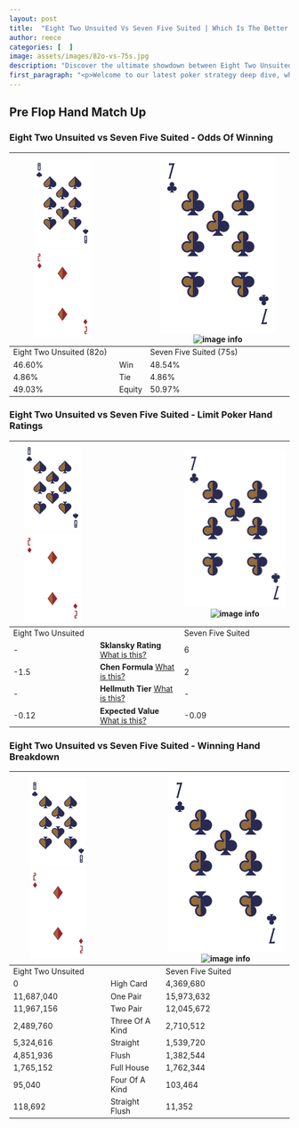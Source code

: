 ```yaml
---
layout: post
title:  "Eight Two Unsuited Vs Seven Five Suited | Which Is The Better Hand In Poker? A Complete Guide"
author: reece
categories: [  ]
image: assets/images/82o-vs-75s.jpg
description: "Discover the ultimate showdown between Eight Two Unsuited and Seven Five Suited in poker! Uncover the odds, strategies, and scenarios where one hand triumphs over the other. Get ready to up your poker game with this thrilling analysis."
first_paragraph: "<p>Welcome to our latest poker strategy deep dive, where we're pitting two distinct hands against each other in a high-stakes showdown: Eight Two Unsuited vs Seven Five Suited.</p><p>In the dynamic world of poker, every decision counts, and knowing which hand holds the upper hand is key to your success at the table.</p><p>In this article, we'll dissect these two hands, explore the scenarios where one dominates the other, and equip you with the knowledge to make strategic choices that can tip the odds in your favor.</p><p>Get ready to unravel the intriguing dynamics of these poker hands and elevate your game to new heights.</p>"
---
```




[comment]: # (sp0)

## Pre Flop Hand Match Up

<div class="table hand-ratings" markdown="1"> 



### Eight Two Unsuited vs Seven Five Suited - Odds Of Winning


    
| ![image info](assets/images/hand1/8.png) ![image info](assets/images/hand1/2o.png) |  | ![image info](assets/images/hand2/7.png) ![image info](assets/images/hand2/5s.png) |
| -------- | -------- | -------- |
| Eight Two Unsuited (82o) |  | Seven Five Suited (75s) |
| 46.60% | Win | 48.54% |
| 4.86% | Tie | 4.86% |
| 49.03% | Equity | 50.97% |




[comment]: # (sp1)



### Eight Two Unsuited vs Seven Five Suited - Limit Poker Hand Ratings


    
| ![image info](assets/images/hand1/8.png) ![image info](assets/images/hand1/2o.png) |  | ![image info](assets/images/hand2/7.png) ![image info](assets/images/hand2/5s.png) |
| -------- | -------- | -------- |
| Eight Two Unsuited |  | Seven Five Suited |
| - | **Sklansky Rating** [What is this?](/sklansky-rating-explained) | 6 |
| -1.5 | **Chen Formula** [What is this?](/chen-formula-explained) | 2 |
| - | **Hellmuth Tier** [What is this?](/Hellmuth-tier-explained) | - |
| -0.12 | **Expected Value** [What is this?](/expected-value-explained) | -0.09 |




[comment]: # (sp2)



### Eight Two Unsuited vs Seven Five Suited - Winning Hand Breakdown


    
| ![image info](assets/images/hand1/8.png) ![image info](assets/images/hand1/2o.png) |  | ![image info](assets/images/hand2/7.png) ![image info](assets/images/hand2/5s.png) |
| -------- | -------- | -------- |
| Eight Two Unsuited |  | Seven Five Suited |
| 0 | High Card | 4,369,680 |
| 11,687,040 | One Pair | 15,973,632 |
| 11,967,156 | Two Pair | 12,045,672 |
| 2,489,760 | Three Of A Kind | 2,710,512 |
| 5,324,616 | Straight | 1,539,720 |
| 4,851,936 | Flush | 1,382,544 |
| 1,765,152 | Full House | 1,762,344 |
| 95,040 | Four Of A Kind | 103,464 |
| 118,692 | Straight Flush | 11,352 |




[comment]: # (sp3)



</div>

[comment]: # (sp4)



[comment]: # (sp5)


